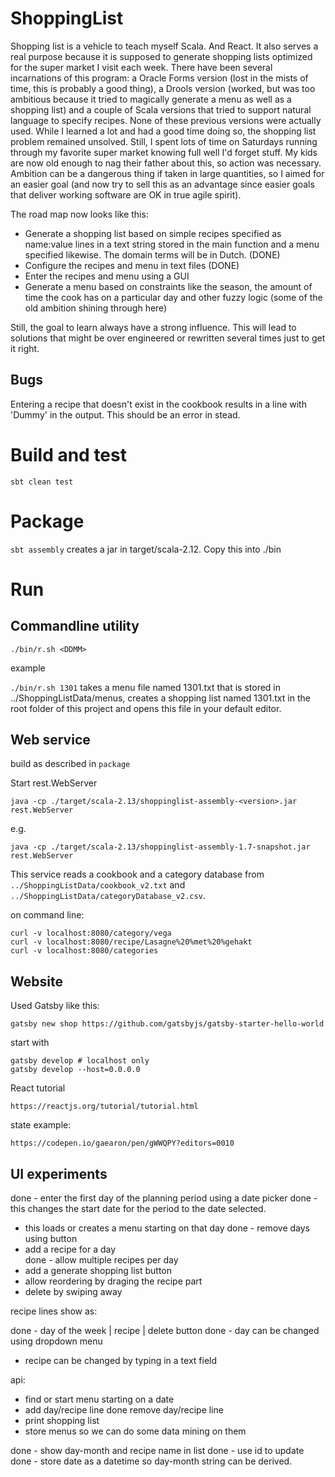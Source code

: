 # ShoppingList

Shopping list is a vehicle to teach myself Scala. And React. 
It also serves a real purpose because it is supposed to generate shopping lists optimized for the super market I visit each week. 
There have been several incarnations of this program: a Oracle Forms version (lost in the mists of time, this is probably a good thing), a Drools version (worked, but was too ambitious because it tried to magically generate a menu as well as a shopping list)
and a couple of Scala versions that tried to support natural language to specify recipes.
None of these previous versions were actually used. While I learned a lot and had a good time doing so, the shopping list problem remained unsolved. Still, I spent lots of time on Saturdays running through 
my favorite  super market knowing full well I'd forget stuff. My kids are now old enough to nag their father about this, so action was necessary.
Ambition can be a dangerous thing if taken in large quantities, so I aimed for an easier goal (and now try to sell this as an advantage since easier goals that deliver working software are OK in true agile spirit).

The road map now looks like this:
- Generate a shopping list based on simple recipes specified as name:value lines in a text string stored in the main function and a menu specified likewise. The domain terms will be in Dutch. (DONE)
- Configure the recipes and menu in text files (DONE)
- Enter the recipes and menu using a GUI
- Generate a menu based on constraints like the season, the amount of time the cook has on a particular day and other fuzzy logic (some of the old ambition shining through here)

Still, the goal to learn always have a strong influence. This will lead to solutions that might be over engineered or rewritten several times just to get it right. 

## Bugs

Entering a recipe that doesn't exist in the cookbook results in a line with 'Dummy' in the output. This should be an error in stead. 

# Build and test

```sbt clean test```

# Package

```sbt assembly``` creates a jar in target/scala-2.12. Copy this into ./bin

# Run

## Commandline utility

```./bin/r.sh <DDMM>```

example

```./bin/r.sh 1301``` takes a menu file named 1301.txt that is stored in ../ShoppingListData/menus, creates a shopping list named 1301.txt in
the root folder of this project and opens this file in your default editor.

## Web service

build as described in `package`

Start rest.WebServer

    java -cp ./target/scala-2.13/shoppinglist-assembly-<version>.jar rest.WebServer
    
e.g.
    
    java -cp ./target/scala-2.13/shoppinglist-assembly-1.7-snapshot.jar rest.WebServer
    
This service reads a cookbook and a category database from `../ShoppingListData/cookbook_v2.txt` and `../ShoppingListData/categoryDatabase_v2.csv`.    
    
on command line:

    curl -v localhost:8080/category/vega
    curl -v localhost:8080/recipe/Lasagne%20%met%20%gehakt
    curl -v localhost:8080/categories
    
## Website

Used Gatsby like this:

    gatsby new shop https://github.com/gatsbyjs/gatsby-starter-hello-world
    
start with

    gatsby develop # localhost only
    gatsby develop --host=0.0.0.0
    
React tutorial

    https://reactjs.org/tutorial/tutorial.html
    
state example:

    https://codepen.io/gaearon/pen/gWWQPY?editors=0010

## UI experiments

done - enter the first day of the planning period using a 
    date picker
done - this changes the start date for the period to the date selected.     
- this loads or creates a menu starting on that day
done - remove days using button 
- add a recipe for a day         
done - allow multiple recipes per day
- add a generate shopping list button
- allow reordering by draging the recipe part
- delete by swiping away

recipe lines show as:

done - day of the week | recipe | delete button
done - day can be changed using dropdown menu
- recipe can be changed by typing in a text field

api:

- find or start menu starting on a date
- add day/recipe line
done remove day/recipe line
- print shopping list
- store menus so we can do some data mining on them

done - show day-month and recipe name in list 
done - use id to update 
done - store date as a datetime so day-month string can be derived.    